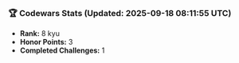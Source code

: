 ### 🏆 Codewars Stats (Updated: 2025-09-18 08:11:55 UTC)

- **Rank:** 8 kyu
- **Honor Points:** 3
- **Completed Challenges:** 1
